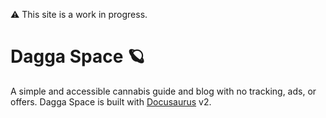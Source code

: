 ⚠️ This site is a work in progress.

# Dagga Space 🪐

A simple and accessible cannabis guide and blog with no tracking, ads, or offers. Dagga Space is built with [Docusaurus](https://docusaurus.io/) v2.
